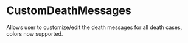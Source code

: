 CustomDeathMessages
===================

Allows user to customize/edit the death messages for all death cases, colors now supported.
